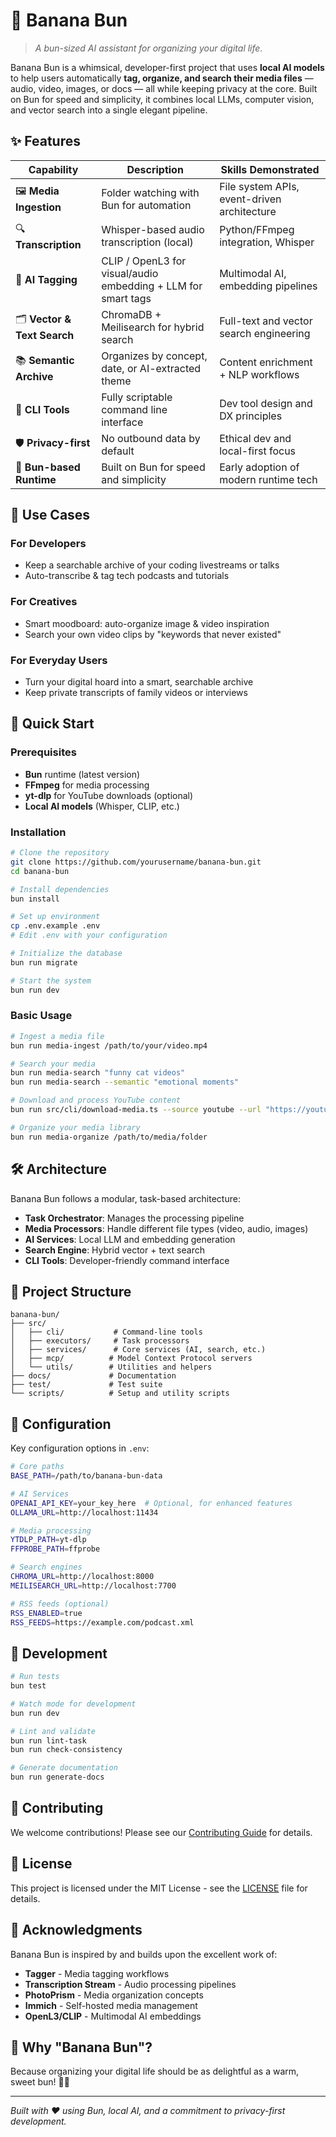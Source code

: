 # 🍌 Banana Bun

> *A bun-sized AI assistant for organizing your digital life.*

Banana Bun is a whimsical, developer-first project that uses **local AI models** to help users automatically **tag, organize, and search their media files** — audio, video, images, or docs — all while keeping privacy at the core. Built on Bun for speed and simplicity, it combines local LLMs, computer vision, and vector search into a single elegant pipeline.

## ✨ Features

| Capability | Description | Skills Demonstrated |
|------------|-------------|-------------------|
| 🖼 **Media Ingestion** | Folder watching with Bun for automation | File system APIs, event-driven architecture |
| 🔍 **Transcription** | Whisper-based audio transcription (local) | Python/FFmpeg integration, Whisper |
| 🧠 **AI Tagging** | CLIP / OpenL3 for visual/audio embedding + LLM for smart tags | Multimodal AI, embedding pipelines |
| 🗂 **Vector & Text Search** | ChromaDB + Meilisearch for hybrid search | Full-text and vector search engineering |
| 📚 **Semantic Archive** | Organizes by concept, date, or AI-extracted theme | Content enrichment + NLP workflows |
| 🔧 **CLI Tools** | Fully scriptable command line interface | Dev tool design and DX principles |
| 🛡 **Privacy-first** | No outbound data by default | Ethical dev and local-first focus |
| 🍞 **Bun-based Runtime** | Built on Bun for speed and simplicity | Early adoption of modern runtime tech |

## 🎯 Use Cases

### For Developers
- Keep a searchable archive of your coding livestreams or talks
- Auto-transcribe & tag tech podcasts and tutorials

### For Creatives
- Smart moodboard: auto-organize image & video inspiration
- Search your own video clips by "keywords that never existed"

### For Everyday Users
- Turn your digital hoard into a smart, searchable archive
- Keep private transcripts of family videos or interviews

## 🚀 Quick Start

### Prerequisites

- **Bun** runtime (latest version)
- **FFmpeg** for media processing
- **yt-dlp** for YouTube downloads (optional)
- **Local AI models** (Whisper, CLIP, etc.)

### Installation

```bash
# Clone the repository
git clone https://github.com/yourusername/banana-bun.git
cd banana-bun

# Install dependencies
bun install

# Set up environment
cp .env.example .env
# Edit .env with your configuration

# Initialize the database
bun run migrate

# Start the system
bun run dev
```

### Basic Usage

```bash
# Ingest a media file
bun run media-ingest /path/to/your/video.mp4

# Search your media
bun run media-search "funny cat videos"
bun run media-search --semantic "emotional moments"

# Download and process YouTube content
bun run src/cli/download-media.ts --source youtube --url "https://youtube.com/watch?v=..."

# Organize your media library
bun run media-organize /path/to/media/folder
```

## 🛠 Architecture

Banana Bun follows a modular, task-based architecture:

- **Task Orchestrator**: Manages the processing pipeline
- **Media Processors**: Handle different file types (video, audio, images)
- **AI Services**: Local LLM and embedding generation
- **Search Engine**: Hybrid vector + text search
- **CLI Tools**: Developer-friendly command interface

## 📁 Project Structure

```
banana-bun/
├── src/
│   ├── cli/           # Command-line tools
│   ├── executors/     # Task processors
│   ├── services/      # Core services (AI, search, etc.)
│   ├── mcp/          # Model Context Protocol servers
│   └── utils/        # Utilities and helpers
├── docs/             # Documentation
├── test/             # Test suite
└── scripts/          # Setup and utility scripts
```

## 🔧 Configuration

Key configuration options in `.env`:

```bash
# Core paths
BASE_PATH=/path/to/banana-bun-data

# AI Services
OPENAI_API_KEY=your_key_here  # Optional, for enhanced features
OLLAMA_URL=http://localhost:11434

# Media processing
YTDLP_PATH=yt-dlp
FFPROBE_PATH=ffprobe

# Search engines
CHROMA_URL=http://localhost:8000
MEILISEARCH_URL=http://localhost:7700

# RSS feeds (optional)
RSS_ENABLED=true
RSS_FEEDS=https://example.com/podcast.xml
```

## 🧪 Development

```bash
# Run tests
bun test

# Watch mode for development
bun run dev

# Lint and validate
bun run lint-task
bun run check-consistency

# Generate documentation
bun run generate-docs
```

## 🤝 Contributing

We welcome contributions! Please see our [Contributing Guide](CONTRIBUTING.md) for details.

## 📄 License

This project is licensed under the MIT License - see the [LICENSE](LICENSE) file for details.

## 🙏 Acknowledgments

Banana Bun is inspired by and builds upon the excellent work of:
- **Tagger** - Media tagging workflows
- **Transcription Stream** - Audio processing pipelines  
- **PhotoPrism** - Media organization concepts
- **Immich** - Self-hosted media management
- **OpenL3/CLIP** - Multimodal AI embeddings

## 🍌 Why "Banana Bun"?

Because organizing your digital life should be as delightful as a warm, sweet bun! 🥐✨

---

*Built with ❤️ using Bun, local AI, and a commitment to privacy-first development.*
